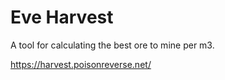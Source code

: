 # Eve Harvest

A tool for calculating the best ore to mine per m3.

https://harvest.poisonreverse.net/